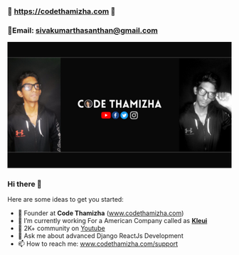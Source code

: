 ### 🔵 https://codethamizha.com 🚀
### 📧Email: sivakumarthasanthan@gmail.com
<img src="images/Purple and Green Auto Company Facebook Ad.png" />

### Hi there 👋

Here are some ideas to get you started:

- 🔭 Founder at <b>Code Thamizha</b> (www.codethamizha.com)
- 🌱 I’m currently working For a American Company called as <b><a href="https://www.youtube.com/codethamizhathasatech">Kleui</a></b>
- 👯 2K+ community on <a href="https://www.youtube.com/codethamizhathasatech">Youtube</a>
- 💬 Ask me about advanced Django ReactJs Development
- 📫 How to reach me: www.codethamizha.com/support

